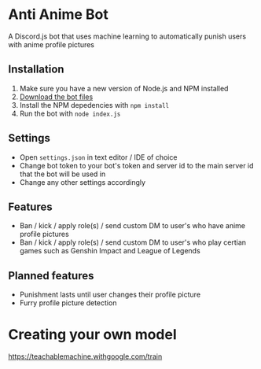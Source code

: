 # Anti Anime Bot
A Discord.js bot that uses machine learning to automatically punish users with anime profile pictures

## Installation
1. Make sure you have a new version of Node.js and NPM installed
2. [Download the bot files](https://download-directory.github.io/?url=https%3A%2F%2Fgithub.com%2FLozarth%2Fantianimebot%2Ftree%2Fmain%2Fbot)
3. Install the NPM depedencies with `npm install`
4. Run the bot with `node index.js`

## Settings
- Open `settings.json` in text editor / IDE of choice
- Change bot token to your bot's token and server id to the main server id that the bot will be used in
- Change any other settings accordingly

## Features
- Ban / kick / apply role(s) / send custom DM to user's who have anime profile pictures
- Ban / kick / apply role(s) / send custom DM to user's who play certian games such as Genshin Impact and League of Legends

## Planned features
- Punishment lasts until user changes their profile picture
- Furry profile picture detection

# Creating your own model
https://teachablemachine.withgoogle.com/train
